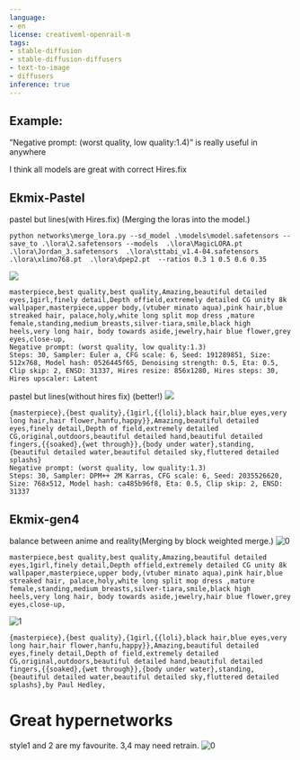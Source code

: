 ```yaml
---
language:
- en
license: creativeml-openrail-m
tags:
- stable-diffusion
- stable-diffusion-diffusers
- text-to-image
- diffusers
inference: true
---
```

## Example: 
”Negative prompt: (worst quality, low quality:1.4)” is really useful in anywhere

I think all models are great with correct Hires.fix
## Ekmix-Pastel
pastel but lines(with Hires.fix) (Merging the loras into the model.)
~~~
python networks\merge_lora.py --sd_model .\models\model.safetensors --save_to .\lora\2.safetensors --models  .\lora\MagicLORA.pt  .\lora\Jordan_3.safetensors  .\lora\sttabi_v1.4-04.safetensors  .\lora\xlimo768.pt  .\lora\dpep2.pt  --ratios 0.3 1 0.5 0.6 0.35
~~~
![](https://huggingface.co/EK12317/Ekmix-Diffusion/resolve/main/examples/xy_grid-0061-191289848-.png)
~~~
masterpiece,best quality,best quality,Amazing,beautiful detailed eyes,1girl,finely detail,Depth offield,extremely detailed CG unity 8k wallpaper,masterpiece,upper body,(vtuber minato aqua),pink hair,blue streaked hair, palace,holy,white long split mop dress ,mature female,standing,medium_breasts,silver-tiara,smile,black high heels,very long hair, body towards aside,jewelry,hair blue flower,grey eyes,close-up,
Negative prompt: (worst quality, low quality:1.3)
Steps: 30, Sampler: Euler a, CFG scale: 6, Seed: 191289851, Size: 512x768, Model hash: 0526445f65, Denoising strength: 0.5, Eta: 0.5, Clip skip: 2, ENSD: 31337, Hires resize: 856x1280, Hires steps: 30, Hires upscaler: Latent
~~~
pastel but lines(without hires fix) (better!)
![](https://huggingface.co/EK12317/Ekmix-Diffusion/resolve/main/examples/xy_grid-0078-2035526620.png)
~~~
{masterpiece},{best quality},{1girl,{{loli},black hair,blue eyes,very long hair,hair flower,hanfu,happy}},Amazing,beautiful detailed eyes,finely detail,Depth of field,extremely detailed CG,original,outdoors,beautiful detailed hand,beautiful detailed fingers,{{soaked},{wet through}},{body under water},standing,{beautiful detailed water,beautiful detailed sky,fluttered detailed splashs}
Negative prompt: (worst quality, low quality:1.3)
Steps: 30, Sampler: DPM++ 2M Karras, CFG scale: 6, Seed: 2035526620, Size: 768x512, Model hash: ca485b96f8, Eta: 0.5, Clip skip: 2, ENSD: 31337
~~~
## Ekmix-gen4
balance between anime and reality(Merging by block weighted merge.)
![0](https://huggingface.co/EK12317/Ekmix-Diffusion/resolve/main/examples/xy_grid-0273-620659051-masterpiece%2Cbest%20quality%2Cbest%20quality%2CAmazing%2Cbeautiful%20detailed%20eyes%2C1girl%2Cfinely%20detail%2CDepth%20offield%2Cextremely%20detailed%20CG%20un.png)
~~~
masterpiece,best quality,best quality,Amazing,beautiful detailed eyes,1girl,finely detail,Depth offield,extremely detailed CG unity 8k wallpaper,masterpiece,upper body,(vtuber minato aqua),pink hair,blue streaked hair, palace,holy,white long split mop dress ,mature female,standing,medium_breasts,silver-tiara,smile,black high heels,very long hair, body towards aside,jewelry,hair blue flower,grey eyes,close-up,
~~~
![1](https://huggingface.co/EK12317/Ekmix-Diffusion/resolve/main/examples/xy_grid-0274-439385113-%7Bmasterpiece%7D%2C%7Bbest%20quality%7D%2C%7B1girl%2C%7B%7Bloli%7D%2Cblack%20hair%2Cblue%20eyes%2Cvery%20long%20hair%2Chair%20flower%2Chanfu%2Chappy%7D%7D%2CAmazing%2Cbeautiful%20deta.png)
~~~
{masterpiece},{best quality},{1girl,{{loli},black hair,blue eyes,very long hair,hair flower,hanfu,happy}},Amazing,beautiful detailed eyes,finely detail,Depth of field,extremely detailed CG,original,outdoors,beautiful detailed hand,beautiful detailed fingers,{{soaked},{wet through}},{body under water},standing,{beautiful detailed water,beautiful detailed sky,fluttered detailed splashs},by Paul Hedley,
~~~
# Great hypernetworks
 style1 and 2 are my favourite.
 3,4 may need retrain.
 ![0](https://huggingface.co/EK12317/Ekmix-Diffusion/resolve/main/examples/xy_grid-0003-3253762592-%7Bmasterpiece%7D%2C%7Bbest%20quality%7D%2C%7B1girl%2C%7B%7Bloli%7D%2Cblack%20hair%2Cblue%20eyes%2Cvery%20long%20hair%2Chair%20flower%2Chanfu%2Chappy%7D%7D%2CAmazing%2Cbeautiful%20deta.png)



